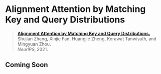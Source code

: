 # Alignment Attention by Matching Key and Query Distributions


> **[Alignment Attention by Matching Key and Query Distributions.]()**  
> Shujian Zhang, Xinjie Fan, Huangjie Zheng, Korawat Tanwisuth, and Mingyuan Zhou.  
> _NeurIPS_, 2021.  

## Coming Soon
